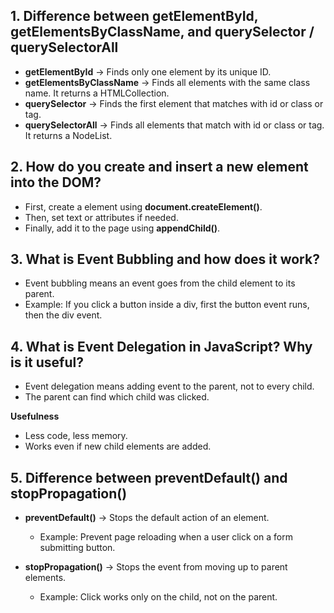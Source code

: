 ## 1. Difference between getElementById, getElementsByClassName, and querySelector / querySelectorAll

- **getElementById** → Finds only one element by its unique ID.  
- **getElementsByClassName** → Finds all elements with the same class name. It returns a HTMLCollection.  
- **querySelector** → Finds the first element that matches with id or class or tag.  
- **querySelectorAll** → Finds all elements that match with id or class or tag. It returns a NodeList.




## 2. How do you create and insert a new element into the DOM?

- First, create a element using **document.createElement()**.  
- Then, set text or attributes if needed.  
- Finally, add it to the page using **appendChild()**.




## 3. What is Event Bubbling and how does it work?

- Event bubbling means an event goes from the child element to its parent.  
- Example: If you click a button inside a div, first the button event runs, then the div event.  




## 4. What is Event Delegation in JavaScript? Why is it useful?

- Event delegation means adding event to the parent, not to every child.  
- The parent can find which child was clicked.  

**Usefulness**  
- Less code, less memory.  
- Works even if new child elements are added.  




## 5. Difference between preventDefault() and stopPropagation()

- **preventDefault()** → Stops the default action of an element.  
  - Example: Prevent page reloading when a user click on a form submitting button.  

- **stopPropagation()** → Stops the event from moving up to parent elements.  
  - Example: Click works only on the child, not on the parent.